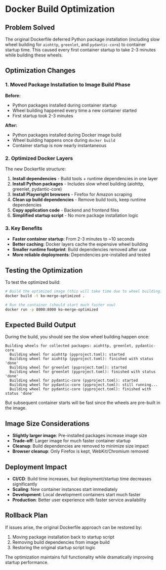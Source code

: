 # Docker Build Optimization

## Problem Solved

The original Dockerfile deferred Python package installation (including slow wheel building for `aiohttp`, `greenlet`, and `pydantic-core`) to container startup time. This caused every first container startup to take 2-3 minutes while building these wheels.

## Optimization Changes

### 1. Moved Package Installation to Image Build Phase

**Before:**

- Python packages installed during container startup
- Wheel building happened every time a new container started
- First startup took 2-3 minutes

**After:**

- Python packages installed during Docker image build
- Wheel building happens once during `docker build`
- Container startup is now nearly instantaneous

### 2. Optimized Docker Layers

The new Dockerfile structure:

1. **Install dependencies** - Build tools + runtime dependencies in one layer
2. **Install Python packages** - Includes slow wheel building (aiohttp, greenlet, pydantic-core)
3. **Install Playwright browsers** - Firefox for Amazon scraping
4. **Clean up build dependencies** - Remove build tools, keep runtime dependencies
5. **Copy application code** - Backend and frontend files
6. **Simplified startup script** - No more package installation logic

### 3. Key Benefits

- **Faster container startup**: From 2-3 minutes to ~10 seconds
- **Better caching**: Docker layers cache the expensive wheel building
- **Smaller runtime footprint**: Build dependencies removed after use
- **More reliable deployments**: Dependencies pre-installed and tested

## Testing the Optimization

To test the optimized build:

```bash
# Build the optimized image (this will take time due to wheel building)
docker build -t ko-merge-optimized .

# Run the container (should start much faster now)
docker run -p 8000:8000 ko-merge-optimized
```

## Expected Build Output

During the build, you should see the slow wheel building happen once:

```text
Building wheels for collected packages: aiohttp, greenlet, pydantic-core
  Building wheel for aiohttp (pyproject.toml): started
  Building wheel for aiohttp (pyproject.toml): finished with status 'done'
  Building wheel for greenlet (pyproject.toml): started  
  Building wheel for greenlet (pyproject.toml): finished with status 'done'
  Building wheel for pydantic-core (pyproject.toml): started
  Building wheel for pydantic-core (pyproject.toml): still running...
  Building wheel for pydantic-core (pyproject.toml): finished with status 'done'
```

But subsequent container starts will be fast since the wheels are pre-built in the image.

## Image Size Considerations

- **Slightly larger image**: Pre-installed packages increase image size
- **Trade-off**: Larger image for much faster container startup
- **Cleanup**: Build dependencies are removed to minimize size impact
- **Browser cleanup**: Only Firefox is kept, WebKit/Chromium removed

## Deployment Impact

- **CI/CD**: Build time increases, but deployment/startup time decreases significantly
- **Scaling**: New container instances start immediately
- **Development**: Local development containers start much faster
- **Production**: Better user experience with faster service availability

## Rollback Plan

If issues arise, the original Dockerfile approach can be restored by:

1. Moving package installation back to startup script
2. Removing build dependencies from image build
3. Restoring the original startup script logic

The optimization maintains full functionality while dramatically improving startup performance.
